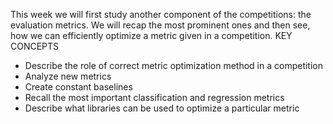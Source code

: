 This week we will first study another component of the competitions: the evaluation metrics. We will recap the most prominent ones and then see, how we can efficiently optimize a metric given in a competition.
KEY CONCEPTS
* Describe the role of correct metric optimization method in a competition
* Analyze new metrics
* Create constant baselines
* Recall the most important classification and regression metrics
* Describe what libraries can be used to optimize a particular metric
